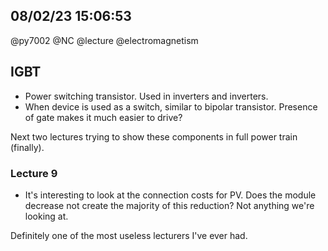 ## 08/02/23 15:06:53
@py7002 @NC @lecture @electromagnetism


## IGBT

* Power switching transistor. Used in inverters and inverters.
* When device is used as a switch, similar to bipolar transistor. Presence of gate makes it much easier to drive?

Next two lectures trying to show these components in full power train (finally).

### Lecture 9

* It's interesting to look at the connection costs for PV. Does the module decrease not create the majority of this
  reduction? Not anything we're looking at.

Definitely one of the most useless lecturers I've ever had.
